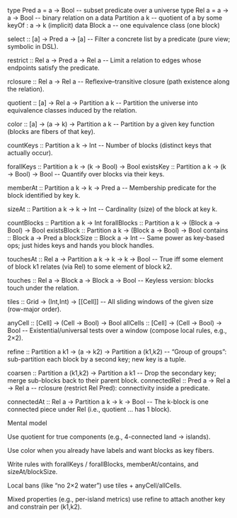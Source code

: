 type Pred a = a -> Bool         -- subset predicate over a universe
type Rel  a = a -> a -> Bool    -- binary relation on a
data  Partition a k             -- quotient of a by some keyOf : a -> k (implicit)
data  Block a                   -- one equivalence class (one block)


select   :: [a] -> Pred a -> [a]
-- Filter a concrete list by a predicate (pure view; symbolic in DSL).

restrict :: Rel a -> Pred a -> Rel a
-- Limit a relation to edges whose endpoints satisfy the predicate.

rclosure :: Rel a -> Rel a
-- Reflexive–transitive closure (path existence along the relation).

quotient :: [a] -> Rel a -> Partition a k
-- Partition the universe into equivalence classes induced by the relation.

color    :: [a] -> (a -> k) -> Partition a k
-- Partition by a given key function (blocks are fibers of that key).

countKeys  :: Partition a k -> Int
-- Number of blocks (distinct keys that actually occur).

forallKeys :: Partition a k -> (k -> Bool) -> Bool
existsKey  :: Partition a k -> (k -> Bool) -> Bool
-- Quantify over blocks via their keys.

memberAt   :: Partition a k -> k -> Pred a
-- Membership predicate for the block identified by key k.

sizeAt     :: Partition a k -> k -> Int
-- Cardinality (size) of the block at key k.

countBlocks  :: Partition a k -> Int
forallBlocks :: Partition a k -> (Block a -> Bool) -> Bool
existsBlock  :: Partition a k -> (Block a -> Bool) -> Bool
contains     :: Block a -> Pred a
blockSize    :: Block a -> Int
-- Same power as key-based ops; just hides keys and hands you block handles.

touchesAt :: Rel a -> Partition a k -> k -> k -> Bool
-- True iff some element of block k1 relates (via Rel) to some element of block k2.

touches    :: Rel a -> Block a -> Block a -> Bool
-- Keyless version: blocks touch under the relation.

tiles    :: Grid -> (Int,Int) -> [[Cell]]
-- All sliding windows of the given size (row-major order).

anyCell  :: [Cell] -> (Cell -> Bool) -> Bool
allCells :: [Cell] -> (Cell -> Bool) -> Bool
-- Existential/universal tests over a window (compose local rules, e.g., 2×2).

refine  :: Partition a k1 -> (a -> k2) -> Partition a (k1,k2)
-- “Group of groups”: sub-partition each block by a second key; new key is a tuple.

coarsen :: Partition a (k1,k2) -> Partition a k1
-- Drop the secondary key; merge sub-blocks back to their parent block.
connectedRel :: Pred a -> Rel a -> Rel a
-- rclosure (restrict Rel Pred): connectivity inside a predicate.

connectedAt  :: Rel a -> Partition a k -> k -> Bool
-- The k-block is one connected piece under Rel (i.e., quotient … has 1 block).


Mental model

Use quotient for true components (e.g., 4-connected land → islands).

Use color when you already have labels and want blocks as key fibers.

Write rules with forallKeys / forallBlocks, memberAt/contains, and sizeAt/blockSize.

Local bans (like “no 2×2 water”) use tiles + anyCell/allCells.

Mixed properties (e.g., per-island metrics) use refine to attach another key and constrain per (k1,k2).